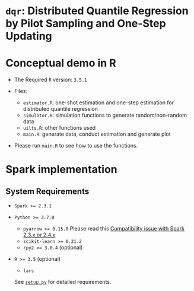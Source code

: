 # `dqr`: Distributed Quantile Regression by Pilot Sampling and One-Step Updating

# Conceptual demo in R

- The Required `R` version: `3.5.1`

- Files:
  - `estimator.R`: one-shot estimation and one-step estimation for distributed quantile regression
  - `simulator.R`: simulation functions to generate random/non-random data
  - `uilts.R`: other functions used
  - `main.R`: generate data, conduct estimation and generate plot

- Please run `main.R` to see how to use the functions.

# Spark implementation

## System Requirements

- `Spark >= 2.3.1`
- `Python >= 3.7.0`
  - `pyarrow >= 0.15.0` Please read this [Compatibility issue with Spark 2.3.x or 2.4.x](https://spark.apache.org/docs/latest/sql-pyspark-pandas-with-arrow.html#compatibility-setting-for-pyarrow--0150-and-spark-23x-24x)
  - `scikit-learn >= 0.21.2`
  - `rpy2 >= 3.0.4` (optional)

- `R >= 3.5` (optional)
  - `lars`

  See [`setup.py`](setup.py) for detailed requirements.
